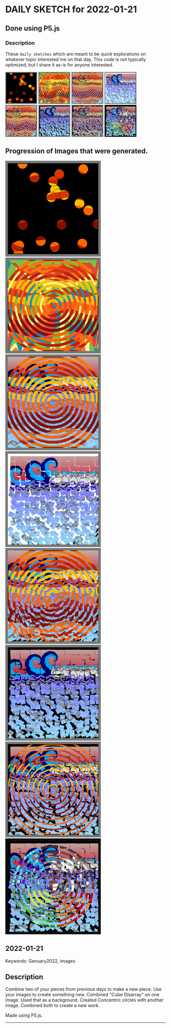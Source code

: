 # DAILY SKETCH for 2022-01-21

## Done using P5.js

### Description

These `daily sketches` which are meant to be quick explorations     on whatever topic interested me on that day. This code is not typically optimized, but I share it as-is     for anyone interested.

<img src = 'images/keep_2022-01-21-15-18-57.png' width = '100'> <img src = 'images/keep_2022-01-21-15-30-37.png' width = '100'> <img src = 'images/keep_2022-01-21-16-02-07.png' width = '100'> <img src = 'images/keep_2022-01-21-16-21-47.png' width = '100'> <img src = 'images/keep_2022-01-21-16-25-30.png' width = '100'> <img src = 'images/keep_2022-01-21-16-46-48.png' width = '100'> <img src = 'images/keep_2022-01-21-23-14-16.png' width = '100'> <img src = 'images/keep_2022-01-21-23-19-29.png' width = '100'> 

## Progression of Images that were generated.

<img src = 'images/keep_2022-01-21-15-18-57.png' width = '300'> 
<img src = 'images/keep_2022-01-21-15-30-37.png' width = '300'> 
<img src = 'images/keep_2022-01-21-16-02-07.png' width = '300'> 
<img src = 'images/keep_2022-01-21-16-21-47.png' width = '300'> 
<img src = 'images/keep_2022-01-21-16-25-30.png' width = '300'> 
<img src = 'images/keep_2022-01-21-16-46-48.png' width = '300'> 
<img src = 'images/keep_2022-01-21-23-14-16.png' width = '300'> 
<img src = 'images/keep_2022-01-21-23-19-29.png' width = '300'> 




## 2022-01-21
Keywords: Genuary2022, images
 

## Description 

 Combine two of your pieces from previous days to make a new piece.
 Use your images to create something new. Combined "Cube Disarray" on one image.
 Used that as a background. Created Concentric circles with another image.
 Combined both to create a new work.
 

Made using P5.js. 

-----

